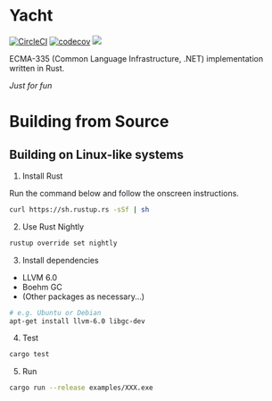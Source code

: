 # Yacht

[![CircleCI](https://circleci.com/gh/maekawatoshiki/yacht.svg?style=shield)](https://circleci.com/gh/maekawatoshiki/yacht)
[![codecov](https://codecov.io/gh/maekawatoshiki/yacht/branch/master/graph/badge.svg)](https://codecov.io/gh/maekawatoshiki/yacht/branch/master)
[![](http://img.shields.io/badge/license-MIT-blue.svg)](./LICENSE)

ECMA-335 (Common Language Infrastructure, .NET) implementation written in Rust.

*Just for fun*

# Building from Source

## Building on Linux-like systems

1. Install Rust

Run the command below and follow the onscreen instructions. 

```sh
curl https://sh.rustup.rs -sSf | sh
```

2. Use Rust Nightly

```sh
rustup override set nightly
```

3. Install dependencies
  - LLVM 6.0
  - Boehm GC
  - (Other packages as necessary...)

```sh
# e.g. Ubuntu or Debian
apt-get install llvm-6.0 libgc-dev
```

4. Test 

```sh
cargo test
```

5. Run

```sh
cargo run --release examples/XXX.exe
```

